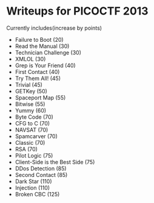 # Writeups for PICOCTF 2013

Currently includes(increase by points)

* Failure to Boot (20)
* Read the Manual (30)
* Technician Challenge (30)
* XMLOL (30)
* Grep is Your Friend (40)
* First Contact (40)
* Try Them All! (45)
* Trivial (45)
* GETKey (50)
* Spaceport Map (55)
* Bitwise (55)
* Yummy (60)
* Byte Code (70)
* CFG to C (70)
* NAVSAT (70)
* Spamcarver (70)
* Classic (70)
* RSA (70)
* Pilot Logic (75)
* Client-Side is the Best Side (75)
* DDos Detection (85)
* Second Contact (85)
* Dark Star (110)
* Injection (110)
* Broken CBC (125) 







